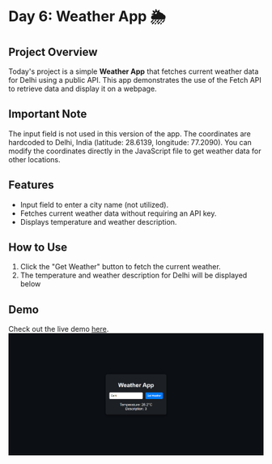 # Day 6: Weather App 🌦️

## Project Overview

Today's project is a simple **Weather App** that fetches current weather data for Delhi using a public API. This app demonstrates the use of the Fetch API to retrieve data and display it on a webpage.

## Important Note

The input field is not used in this version of the app. The coordinates are hardcoded to Delhi, India (latitude: 28.6139, longitude: 77.2090). You can modify the coordinates directly in the JavaScript file to get weather data for other locations.

## Features

- Input field to enter a city name (not utilized).
- Fetches current weather data without requiring an API key.
- Displays temperature and weather description.

## How to Use

1. Click the "Get Weather" button to fetch the current weather.
2. The temperature and weather description for Delhi will be displayed below

## Demo

Check out the live demo [here](https://30dayjs-vaibhavkatariya.vercel.app/Day-06).
![Counter Demo](screenshot.png)
